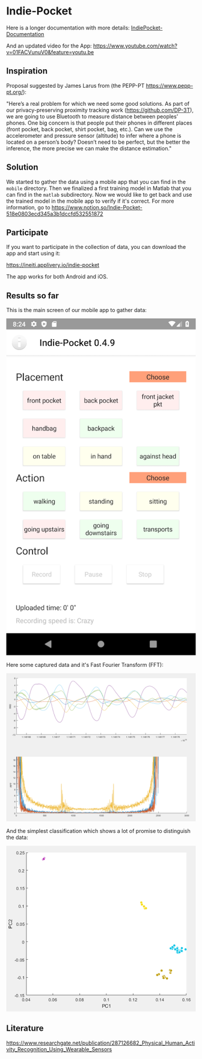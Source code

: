# Indie-Pocket

Here is a longer documentation with more details: 
[IndiePocket-Documentation](https://htmlpreview.github.io/?https://github.com/indie-pocket/indie-pocket/blob/master/doc/Indie%20Pocket.html)

And an updated video for the App:
https://www.youtube.com/watch?v=01FACVunuV0&feature=youtu.be

## Inspiration
Proposal suggested by James Larus from (the PEPP-PT https://www.pepp-pt.org/): 

"Here’s a real problem for which we need some good solutions. 
    As part of our privacy-preserving proximity tracking work (https://github.com/DP-3T), we 
    are going to use Bluetooth to measure distance between peoples’ phones. 
    One big concern is that people put their phones in different places 
    (front pocket, back pocket, shirt pocket, bag, etc.). 
    Can we use the accelerometer and pressure sensor (altitude) to infer where a phone is located on a person’s body? 
    Doesn’t need to be perfect, but the better the inference, the more precise we can make the distance estimation."

## Solution

We started to gather the data using a mobile app that you can find in the `mobile` directory.
Then we finalized a first training model in Matlab that you can find in the `matlab` subdirectory.
Now we would like to get back and use the trained model in the mobile app to verify if it's correct.
For more information, go to https://www.notion.so/Indie-Pocket-518e0803ecd345a3b1dccfd532551872

## Participate

If you want to participate in the collection of data, you can download the app and start using it:

https://ineiti.applivery.io/indie-pocket

The app works for both Android and iOS.

## Results so far

This is the main screen of our mobile app to gather data:

![Indie-Pocket Mobile App](images/mobile-record.png)

Here some captured data and it's Fast Fourier Transform (FFT):

![IMU and FFT](images/IMU-FFT.png)

And the simplest classification which shows a lot of promise to distinguish the data:

![PC Classifier](images/PC-Classifier.png)

## Literature
https://www.researchgate.net/publication/287126682_Physical_Human_Activity_Recognition_Using_Wearable_Sensors
